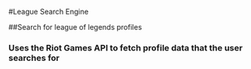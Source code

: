 #League Search Engine

##Search for league of legends profiles

### Uses the Riot Games API to fetch profile data that the user searches for
